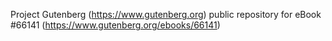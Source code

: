 Project Gutenberg (https://www.gutenberg.org) public repository for
eBook #66141 (https://www.gutenberg.org/ebooks/66141)
